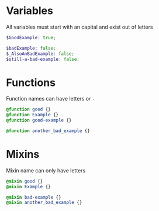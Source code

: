 
# Variables

All variables must start with an capital and exist out of letters

```scss
$GoodExample: true;

$badExample: false;
$_AlsoAnBadExample: false;
$still-a-bad-example: false;
```

# Functions

Function names can have letters or `-`

```scss
@function good {}
@function Example {}
@function good-example {}

@function another_bad_example {}
```

# Mixins

Mixin name can only have letters

```scss
@mixin good {}
@mixin Example {}

@mixin bad-example {}
@mixin another_bad_example {}
```